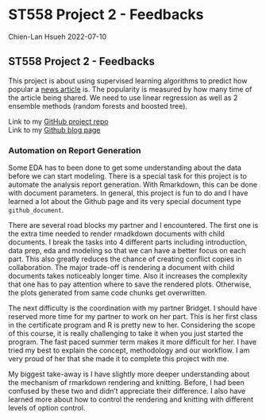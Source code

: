 ST558 Project 2 - Feedbacks
================
Chien-Lan Hsueh
2022-07-10

## ST558 Project 2 - Feedbacks

This project is about using supervised learning algorithms to predict
how popular a [news
article](https://archive.ics.uci.edu/ml/datasets/Online+News+Popularity)
is. The popularity is measured by how many time of the article being
shared. We need to use linear regression as well as 2 ensemble methods
(random forests and boosted tree).

Link to my [GitHub project
repo](https://chsueh2.github.io/ST558-Project2/)<br> Link to my [Github
blog page](https://chsueh2.github.io/)

### Automation on Report Generation

Some EDA has to been done to get some understanding about the data
before we can start modeling. There is a special task for this project
is to automate the analysis report generation. With Rmarkdown, this can
be done with document parameters. In general, this project is fun to do
and I have learned a lot about the Github page and its very special
document type `github_document`.

There are several road blocks my partner and I encountered. The first
one is the extra time needed to render rmadkdown documents with child
documents. I break the tasks into 4 different parts including
introduction, data prep, eda and modeling so that we can have a better
focus on each part. This also greatly reduces the chance of creating
conflict copies in collaboration. The major trade-off is rendering a
document with child documents takes noticeably longer time. Also it
increases the complexity that one has to pay attention where to save the
rendered plots. Otherwise, the plots generated from same code chunks get
overwritten.

The next difficulty is the coordination with my partner Bridget. I
should have reserved more time for my partner to work on her part. This
is her first class in the certificate program and R is pretty new to
her. Considering the scope of this course, it is really challenging to
take it when you just started the program. The fast paced summer term
makes it more difficult for her. I have tried my best to explain the
concept, methodology and our workflow. I am very proud of her that she
made it to complete this project with me.

My biggest take-away is I have slightly more deeper understanding about
the mechanism of rmarkdown rendering and knitting. Before, I had been
confused by these two and didn’t appreciate their difference. I also
have learned more about how to control the rendering and knitting with
different levels of option control.
